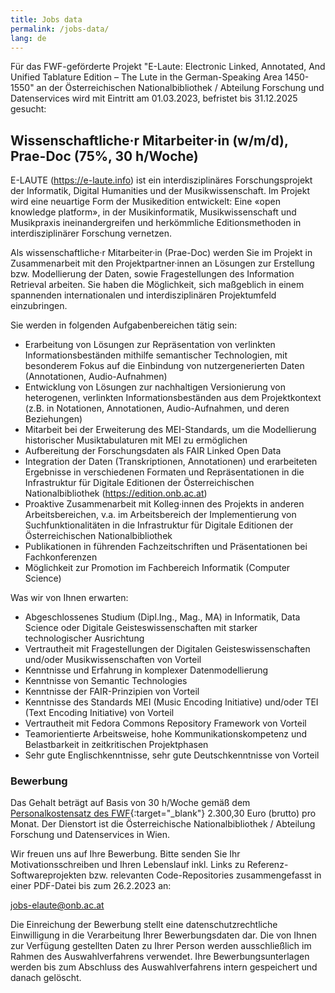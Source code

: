 ```yaml
---
title: Jobs data
permalink: /jobs-data/
lang: de
---
```




Für das FWF-geförderte Projekt "E-Laute: Electronic Linked, Annotated, And Unified Tablature Edition – The Lute in the German-Speaking Area 1450-1550" an der Österreichischen Nationalbibliothek / Abteilung Forschung und Datenservices wird mit Eintritt am 01.03.2023, befristet bis 31.12.2025 gesucht:

## Wissenschaftliche&middot;r Mitarbeiter&middot;in (w/m/d), Prae-Doc (75%, 30 h/Woche)

E-LAUTE (https://e-laute.info) ist ein interdisziplinäres Forschungsprojekt der Informatik, Digital Humanities und der Musikwissenschaft. Im Projekt wird eine neuartige Form der Musikedition entwickelt: Eine «open knowledge platform», in der Musikinformatik, Musikwissenschaft und Musikpraxis ineinandergreifen und herkömmliche Editionsmethoden in interdisziplinärer Forschung vernetzen.

Als wissenschaftliche&middot;r Mitarbeiter&middot;in (Prae-Doc) werden Sie im Projekt in Zusammenarbeit mit den Projektpartner&middot;innen an Lösungen zur Erstellung bzw. Modellierung der Daten, sowie Fragestellungen des Information Retrieval arbeiten. Sie haben die Möglichkeit, sich maßgeblich in einem spannenden internationalen und interdisziplinären Projektumfeld einzubringen.

Sie werden in folgenden Aufgabenbereichen tätig sein:

* Erarbeitung von Lösungen zur Repräsentation von verlinkten Informationsbeständen mithilfe semantischer Technologien, mit besonderem Fokus auf die Einbindung von nutzergenerierten Daten (Annotationen, Audio-Aufnahmen)
* Entwicklung von Lösungen zur nachhaltigen Versionierung von heterogenen, verlinkten Informationsbeständen aus dem Projektkontext (z.B. in Notationen, Annotationen, Audio-Aufnahmen, und deren Beziehungen)
* Mitarbeit bei der Erweiterung des MEI-Standards, um die Modellierung historischer Musiktabulaturen mit MEI zu ermöglichen
* Aufbereitung der Forschungsdaten als FAIR Linked Open Data
* Integration der Daten (Transkriptionen, Annotationen) und erarbeiteten Ergebnisse in verschiedenen Formaten und Repräsentationen in die Infrastruktur für Digitale Editionen der Österreichischen Nationalbibliothek (https://edition.onb.ac.at)
* Proaktive Zusammenarbeit mit Kolleg&middot;innen des Projekts in anderen Arbeitsbereichen, v.a. im Arbeitsbereich der Implementierung von Suchfunktionalitäten in die Infrastruktur für Digitale Editionen der Österreichischen Nationalbibliothek
* Publikationen in führenden Fachzeitschriften und Präsentationen bei Fachkonferenzen
* Möglichkeit zur Promotion im Fachbereich Informatik (Computer Science)

Was wir von Ihnen erwarten:

* Abgeschlossenes Studium (Dipl.Ing., Mag., MA) in Informatik, Data Science oder Digitale Geisteswissenschaften mit starker technologischer Ausrichtung
* Vertrautheit mit Fragestellungen der Digitalen Geisteswissenschaften und/oder Musikwissenschaften von Vorteil
* Kenntnisse und Erfahrung in komplexer Datenmodellierung
* Kenntnisse von Semantic Technologies
* Kenntnisse der FAIR-Prinzipien von Vorteil
* Kenntnisse des Standards MEI (Music Encoding Initiative) und/oder TEI (Text Encoding Initiative) von Vorteil
* Vertrautheit mit Fedora Commons Repository Framework von Vorteil
* Teamorientierte Arbeitsweise, hohe Kommunikationskompetenz und Belastbarkeit in zeitkritischen Projektphasen
* Sehr gute Englischkenntnisse, sehr gute Deutschkenntnisse von Vorteil


### Bewerbung

Das Gehalt beträgt auf Basis von 30 h/Woche gemäß dem [Personalkostensatz des FWF](https://www.fwf.ac.at/de/forschungsfoerderung/personalkostensaetze){:target="_blank"} 2.300,30 Euro (brutto) pro Monat. Der Dienstort ist die Österreichische Nationalbibliothek / Abteilung Forschung und Datenservices in Wien.

Wir freuen uns auf Ihre Bewerbung. Bitte senden Sie Ihr Motivationsschreiben und Ihren Lebenslauf inkl. Links zu Referenz-Softwareprojekten bzw. relevanten Code-Repositories zusammengefasst in einer PDF-Datei bis zum 26.2.2023 an: 

[jobs-elaute@onb.ac.at](mailto:jobs-elaute@onb.ac.at?subject=Bewerbung%20Wissenschaftliche%20MitarbeiterIn%20Datenmodellierung)

Die Einreichung der Bewerbung stellt eine datenschutzrechtliche Einwilligung in die Verarbeitung Ihrer Bewerbungsdaten dar. Die von Ihnen zur Verfügung gestellten Daten zu Ihrer Person werden ausschließlich im Rahmen des Auswahlverfahrens verwendet. Ihre Bewerbungsunterlagen werden bis zum Abschluss des Auswahlverfahrens intern gespeichert und danach gelöscht.
